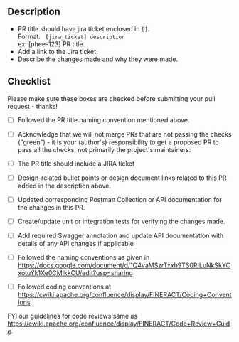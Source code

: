 ## Description

* PR title should have jira ticket enclosed in `[]`.<br>
  Format: ``` [jira_ticket] description```<br>
  ex: [phee-123] PR title.
* Add a link to the Jira ticket.
* Describe the changes made and why they were made.

## Checklist

Please make sure these boxes are checked before submitting your pull request - thanks!
- [ ] Followed the PR title naming convention mentioned above.

- [ ] Acknowledge that we will not merge PRs that are not passing the checks ("green") - it is your (author's) responsibility to get a proposed PR to pass all the checks, not primarily the project's maintainers.

- [ ] The PR title should include a JIRA ticket

- [ ] Design-related bullet points or design document links related to this PR added in the description above.

- [ ] Updated corresponding Postman Collection or API documentation for the changes in this PR.

- [ ] Create/update unit or integration tests for verifying the changes made.

- [ ] Add required Swagger annotation and update API documentation with details of any API changes if applicable

- [ ] Followed the naming conventions as given in https://docs.google.com/document/d/1Q4vaMSzrTxxh9TS0RILuNkSkYCxotuYk1Xe0CMIkkCU/edit?usp=sharing

- [ ] Followed coding conventions at https://cwiki.apache.org/confluence/display/FINERACT/Coding+Conventions.

FYI our guidelines for code reviews same as https://cwiki.apache.org/confluence/display/FINERACT/Code+Review+Guide.
